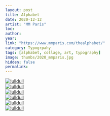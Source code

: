 ```yaml
---
layout: post
title: Alphabet
date: 2020-12-12
artist: "MM Paris"
loc: 
author: 
year: 
link: "https://www.mmparis.com/thealphabet/"
category: Typogrpahy
tags: [alphabet, collage, art, typography]
image: thumbs/2020_mmparis.jpg
hidden: false
permalink:
---
```





<div class="post_image">
	<a href="{{ site.baseurl }}/images/posts/2020_mmparis/001.jpg" target="_blank">
	<img src="{{ site.baseurl }}/images/posts/2020_mmparis/001.jpg" alt="lulldull"></a>
</div>

<div class="post_image">
	<a href="{{ site.baseurl }}/images/posts/2020_mmparis/002.jpg" target="_blank">
	<img src="{{ site.baseurl }}/images/posts/2020_mmparis/002.jpg" alt="lulldull"></a>
</div>

<div class="post_image">
	<a href="{{ site.baseurl }}/images/posts/2020_mmparis/003.jpg" target="_blank">
	<img src="{{ site.baseurl }}/images/posts/2020_mmparis/003.jpg" alt="lulldull"></a>
</div>

<div class="post_image">
	<a href="{{ site.baseurl }}/images/posts/2020_mmparis/004.jpg" target="_blank">
	<img src="{{ site.baseurl }}/images/posts/2020_mmparis/004.jpg" alt="lulldull"></a>
</div>

<div class="post_image">
	<a href="{{ site.baseurl }}/images/posts/2020_mmparis/005.jpg" target="_blank">
	<img src="{{ site.baseurl }}/images/posts/2020_mmparis/005.jpg" alt="lulldull"></a>
</div>

<div class="post_image">
	<a href="{{ site.baseurl }}/images/posts/2020_mmparis/006.jpg" target="_blank">
	<img src="{{ site.baseurl }}/images/posts/2020_mmparis/006.jpg" alt="lulldull"></a>
</div>